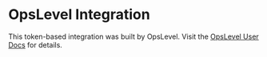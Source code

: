 # OpsLevel Integration

This token-based integration was built by OpsLevel. Visit the [OpsLevel User Docs](https://docs.opslevel.com/docs/snyk-integration) for details.

